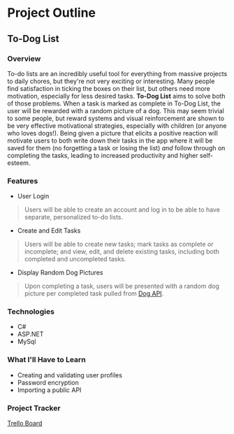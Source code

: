 # Project Outline
## To-Dog List  
### Overview
To-do lists are an incredibly useful tool for everything from massive projects to daily chores, but they're not very exciting or interesting. Many people find satisfaction in ticking the boxes on their list, but others need more motivation, especially for less desired tasks. **To-Dog List** aims to solve both of those problems. When a task is marked as complete in To-Dog List, the user will be rewarded with a random picture of a dog. This may seem trivial to some people, but reward systems and visual reinforcement are shown to be very effective motivational strategies, especially with children (or anyone who loves dogs!). Being given a picture that elicits a positive reaction will motivate users to both write down their tasks in the app where it will be saved for them (no forgetting a task or losing the list) *and* follow through on completing the tasks, leading to increased productivity and higher self-esteem.
### Features
- User Login  
>Users will be able to create an account and log in to be able to have separate, personalized to-do lists.
- Create and Edit Tasks
>Users will be able to create new tasks; mark tasks as complete or incomplete; and view, edit, and delete existing tasks, including both completed and uncompleted tasks.
- Display Random Dog Pictures
>Upon completing a task, users will be presented with a random dog picture per completed task pulled from [Dog API](https://dog.ceo/dog-api/).
### Technologies
- C#
- ASP.NET
- MySql
### What I'll Have to Learn
- Creating and validating user profiles  
- Password encryption  
- Importing a public API  
### Project Tracker
[Trello Board](https://trello.com/b/V2XEzulp/project)

